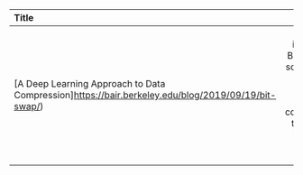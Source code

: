 | Title | Remark |
| :---- | :----: |
| [A Deep Learning Approach to Data Compression]https://bair.berkeley.edu/blog/2019/09/19/bit-swap/)|We introduce Bit-Swap, a scalable and effective lossless data compression technique based on deep learning. |











